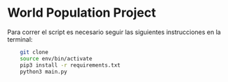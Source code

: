 # World Population Project

Para correr el script es necesario seguir las siguientes instrucciones en la terminal:

``` sh
    git clone
    source env/bin/activate
    pip3 install -r requirements.txt
    python3 main.py
```